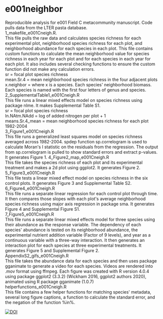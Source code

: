 # e001neighbor
Reproducible analysis for e001 Field C metacommunity manuscript. Code pulls data from the LTER pasta database.      
1_makefile_e001Cneigh.R.   
This file pulls the raw data and calculates species richness for each experimental plot, neighborhood species richness for each plot, and neighborhood abundance for each species in each plot. This file contains custom functions to calculate the mean neighborhood value for species richness in each year for each plot and for each species in each year for each plot. It also includes several checking functions to ensure the custom function did not make any calculation errors.   
sr = focal plot species richness     
mean.Sr.4 = mean neighborhood species richness in the four adjacent plots  
x.neighbor = where x is a species. Each species' neighborhood biomass. Each species is named with the first four letters of genus and species.   
2_SupplementalTable1_e001Cneigh.R  
This file runs a linear mixed effects model on species richness using package nlme. It makes Supplemental Table S1.  
sr = focal plot species richness  
ln.NAtm.NAdd = log of added nitrogen per plot + 1  
means.Sr.4_mean = mean neighborhood species richness for each plot 1982-2004   
3_Figure1_e001Cneigh.R  
This file runs a generalized least squares model on species richness averaged across 1982-2004. spdep function sp.correlogram is used to calculate Moran's I statistic on the residuals from the regression. The output from sp.correlogram is pulled to show standard errors and extract p-values. It generates Figure 1.
4_Figure2_map_e001Cneigh.R  
This file takes the species richness of each plot and its experimental treatment and makes a 2d plot using ggplot2. It generates Figure 2.  
5_Figure3_e001Cneigh.R  
This file tests a linear mixed effect model on species richness in the six control plots. It generates Figure 3 and Supplemental Table S2.     
6_Figure4_e001Cneigh.R  
This file runs a separate linear regression for each control plot through time. It then compares those slopes with each plot's average neighborhood species richness using major axis regression in package sma. It generates Figure 4 and Supplemental Figure S1.  
7_Figure5_e001Cneigh.R    
This file runs a separate linear mixed effects model for three species using their abundance as the response variable. The dependency of each species' abundance is tested on its neighborhood abundance, the experimental nutrient addition variable (Factor of 9 levels), and year as a continuous variable with a three-way interaction. It then generates an interaction plot for each species at three experimental treatments. It generates Figure 5 and Supplemental Figure 2.   
AppendixS2_gifs_e001Cneigh.R    
This file takes the abundance data for each species and then uses package gganimate to generate a video for each species. Videos are rendered into .mov format using ffmpeg. Each figure was created with R version 4.0.4 using package ggplot2 (3.3.2) (Wickham 2016, ggplot2 authors 2020), animated using R package gganimate (1.0.7)  
helperfunctions_e001Cneigh.R    
This file contains a few helper functions for matching species' metadata, several long figure captions, a function to calculate the standard error, and the negation of the function %in%.    

  
[![DOI](https://zenodo.org/badge/274988837.svg)](https://zenodo.org/badge/latestdoi/274988837)
